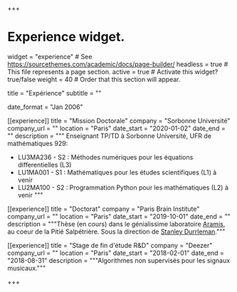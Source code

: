 +++
# Experience widget.
widget = "experience"  # See https://sourcethemes.com/academic/docs/page-builder/
headless = true  # This file represents a page section.
active = true  # Activate this widget? true/false
weight = 40  # Order that this section will appear.

title = "Expérience"
subtitle = ""

date_format = "Jan 2006"

[[experience]]
  title = "Mission Doctorale"
  company = "Sorbonne Université"
  company_url = ""
  location = "Paris"
  date_start = "2020-01-02"
  date_end = ""
  description = """
  Enseignant TP/TD à Sorbonne Université, UFR de mathématiques 929:
  
  * LU3MA236 - S2 : Méthodes numériques pour les équations differentielles (L3)
  * LU1MA001 - S1 : Mathématiques pour les études scientifiques (L1) à venir
  * LU2MA100 - S2 : Programmation Python pour les mathématiques (L2) à venir
  """

[[experience]]
  title = "Doctorat"
  company = "Paris Brain Institute"
  company_url = ""
  location = "Paris"
  date_start = "2019-10-01"
  date_end = ""
  description = """Thèse (en cours) dans le génialissime laboratoire [Aramis](http://www.aramislab.fr/), au coeur de la Pitié Salpétrière. Sous la direction de [Stanley Durrleman](https://who.rocq.inria.fr/Stanley.Durrleman/)."""

[[experience]]
  title = "Stage de fin d'étude R&D"
  company = "Deezer"
  company_url = ""
  location = "Paris"
  date_start = "2018-02-01"
  date_end = "2018-08-31"
  description = """Algorithmes non supervisés pour les signaux musicaux."""
  
+++
